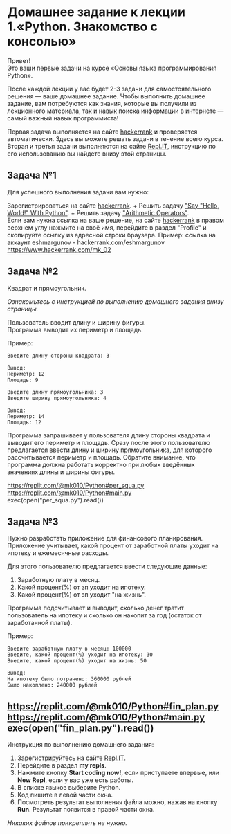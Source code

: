 # Домашнее задание к лекции 1.«Python. Знакомство с консолью»

Привет! <br>
Это ваши первые задачи на курсе «Основы языка программирования Python».

После каждой лекции у вас будет 2-3 задачи для самостоятельного решения — ваше домашнее задание. Чтобы выполнить домашнее задание, вам потребуются как знания, которые вы получили из лекционного материала, так и навык поиска информации в интернете — самый важный навык программиста!

Первая задача выполняется на сайте [hackerrank](https://www.hackerrank.com) и проверяется автоматически. Здесь вы можете решать задачи в течение всего курса. 
Вторая и третья задачи выполняются на сайте [Repl.IT](https://repl.it/), инструкцию по его использованию вы найдете внизу этой страницы. 


## Задача №1
Для успешного выполнения задачи вам нужно:

Зарегистрироваться на сайте [hackerrank](https://www.hackerrank.com).  +
Решить задачу ["Say "Hello, World!" With Python"](https://www.hackerrank.com/challenges/py-hello-world/problem).  +
Решить задачу ["Arithmetic Operators"](https://www.hackerrank.com/challenges/python-arithmetic-operators/problem).  
Если вам нужна ссылка на ваше  решение, на сайте [hackerrank](https://www.hackerrank.com)  в правом верхнем углу нажмите на своё имя, перейдите в раздел "Profile" и скопируйте ссылку из адресной строки браузера.
Пример: ссылка на аккаунт eshmargunov - hackerrank.com/eshmargunov
https://www.hackerrank.com/mk_02

## Задача №2
Квадрат и прямоугольник.  

*Ознакомьтесь с инструкцией по выполнению домашнего задания внизу страницы.*

Пользователь вводит длину и ширину фигуры.   
Программа выводит их периметр и площадь.  

Пример:
```
Введите длину стороны квадрата: 3

Вывод:
Периметр: 12
Площадь: 9

Введите длину прямоугольника: 3
Введите ширину прямоугольника: 4

Вывод:
Периметр: 14
Площадь: 12
```

Программа запрашивает у пользователя длину стороны квадрата и выводит его периметр и площадь. Сразу после этого пользователю предлагается ввести длину и ширину прямоугольника, для которого рассчитывается периметр и площадь. 
Обратите внимание, что программа должна работать корректно при любых введённых значениях длины и ширины фигуры. 

https://replit.com/@mk010/Python#per_squa.py
https://replit.com/@mk010/Python#main.py
exec(open("per_squa.py").read())

## Задача №3
Нужно разработать приложение для финансового планирования.  
Приложение учитывает, какой процент от заработной платы уходит на ипотеку и ежемесячные расходы. 

Для этого пользователю предлагается ввести следующие данные: 

1. Заработную плату в месяц.  
2. Какой процент(%) от зп уходит на ипотеку.  
3. Какой процент(%) от зп уходит "на жизнь".    

Программа подсчитывает и выводит, сколько денег тратит пользователь на ипотеку и сколько он накопит за год (остаток от заработанной платы).  

Пример:  
```
Введите заработную плату в месяц: 100000
Введите, какой процент(%) уходит на ипотеку: 30
Введите, какой процент(%) уходит на жизнь: 50

Вывод:
На ипотеку было потрачено: 360000 рублей
Было накоплено: 240000 рублей
```
https://replit.com/@mk010/Python#fin_plan.py
https://replit.com/@mk010/Python#main.py
exec(open("fin_plan.py").read())
---
Инструкция по выполнению домашнего задания:

1. Зарегистрируйтесь на сайте [Repl.IT](https://repl.it/).
2. Перейдите в раздел **my repls**.
3. Нажмите кнопку **Start coding now!**, если приступаете впервые, или **New Repl**, если у вас уже есть работы.
4. В списке языков выберите Python.
5. Код пишите в левой части окна.
6. Посмотреть результат выполнения файла можно, нажав на кнопку **Run**. Результат появится в правой части окна.


*Никаких файлов прикреплять не нужно.*
